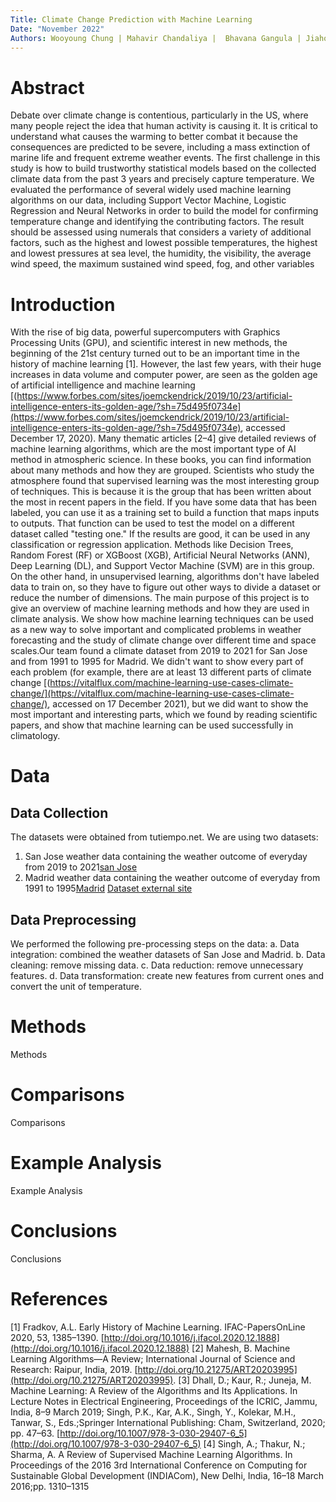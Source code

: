 ```yaml
---
Title: Climate Change Prediction with Machine Learning
Date: "November 2022"
Authors: Wooyoung Chung | Mahavir Chandaliya |  Bhavana Gangula | Jiahong Zhan
---
```


# Abstract
Debate over climate change is contentious, particularly in the US, where many people reject the idea that human activity is causing it. It is critical to understand what causes the warming to better combat it because the consequences are predicted to be severe, including a mass extinction of marine life and frequent extreme weather events. The first challenge in this study is how to build trustworthy statistical models based on the collected climate data from the past 3 years and precisely capture temperature. We evaluated the performance of several widely used machine learning algorithms on our data, including Support Vector Machine, Logistic Regression and Neural Networks in order to build the model for confirming temperature change and identifying the contributing factors. The result should be assessed using numerals that considers a variety of additional factors, such as the highest and lowest possible temperatures, the highest and lowest pressures at sea level, the humidity, the visibility, the average wind speed, the maximum sustained wind speed, fog, and other variables

# Introduction
With the rise of big data, powerful supercomputers with Graphics Processing Units (GPU), and scientific interest in new methods, the beginning of the 21st century turned out to be an important time in the history of machine learning [1]. However, the last few years, with their huge increases in data volume and computer power, are seen as the golden age of artificial intelligence and machine learning [(https://www.forbes.com/sites/joemckendrick/2019/10/23/artificial-intelligence-enters-its-golden-age/?sh=75d495f0734e](https://www.forbes.com/sites/joemckendrick/2019/10/23/artificial-intelligence-enters-its-golden-age/?sh=75d495f0734e), accessed December 17, 2020).
Many thematic articles [2–4] give detailed reviews of machine learning algorithms, which are the most important type of AI method in atmospheric science. In these books, you can find information about many methods and how they are grouped. Scientists who study the atmosphere found that supervised learning was the most interesting group of techniques. This is because it is the group that has been written about the most in recent papers in the field. If you have some data that has been labeled, you can use it as a training set to build a function that maps inputs to outputs. That function can be used to test the model on a different dataset called "testing one." If the results are good, it can be used in any classification or regression application. Methods like Decision Trees, Random Forest (RF) or XGBoost (XGB), Artificial Neural Networks (ANN), Deep Learning (DL), and Support Vector Machine (SVM) are in this group. On the other hand, in unsupervised learning, algorithms don't have labeled data to train on, so they have to figure out other ways to divide a dataset or reduce the number of dimensions.
The main purpose of this project is to give an overview of machine learning methods and how they are used in climate analysis. We show how machine learning techniques can be used as a new way to solve important and complicated problems in weather forecasting and the study of climate change over different time and space scales.Our team found a climate dataset from 2019 to 2021 for San Jose and from 1991 to 1995 for Madrid. We didn't want to show every part of each problem (for example, there are at least 13 different parts of climate change [(https://vitalflux.com/machine-learning-use-cases-climate-change/](https://vitalflux.com/machine-learning-use-cases-climate-change/), accessed on 17 December 2021), but we did want to show the most important and interesting parts, which we found by reading scientific papers, and show that machine learning can be used successfully in climatology.

# Data
## Data Collection
The datasets were obtained from tutiempo.net. We are using two datasets:
1) San Jose weather data containing the weather outcome of everyday from 2019 to 2021[san Jose](https://en.tutiempo.net/climate/ws-724945.html)
2) Madrid weather data containing the weather outcome of everyday from 1991 to 1995[Madrid](https://en.tutiempo.net/climate/download/info/)
[Dataset external site](https://en.tutiempo.net/climate )

## Data Preprocessing
We performed the following pre-processing steps on the data: 
a.	Data integration: combined the weather datasets of San Jose and Madrid.
b.	Data cleaning: remove missing data.
c.	Data reduction: remove unnecessary features.
d.	Data transformation: create new features from current ones and convert the unit of temperature.




# Methods
Methods

# Comparisons
Comparisons

# Example Analysis
Example Analysis

# Conclusions
Conclusions

# References
[1]	 Fradkov, A.L. Early History of Machine Learning. IFAC-PapersOnLine 2020, 53, 1385–1390. [http://doi.org/10.1016/j.ifacol.2020.12.1888](http://doi.org/10.1016/j.ifacol.2020.12.1888)
[2]	Mahesh, B. Machine Learning Algorithms—A Review; International Journal of Science and Research: Raipur, India, 2019. [http://doi.org/10.21275/ART20203995](http://doi.org/10.21275/ART20203995).
[3]	 Dhall, D.; Kaur, R.; Juneja, M. Machine Learning: A Review of the Algorithms and Its Applications. In Lecture Notes in Electrical Engineering, Proceedings of the ICRIC, Jammu, India, 8–9 March 2019; Singh, P.K., Kar, A.K., Singh, Y., Kolekar, M.H., Tanwar, S., Eds.;Springer International Publishing: Cham, Switzerland, 2020; pp. 47–63. [http://doi.org/10.1007/978-3-030-29407-6_5](http://doi.org/10.1007/978-3-030-29407-6_5)
[4]	 Singh, A.; Thakur, N.; Sharma, A. A Review of Supervised Machine Learning Algorithms. In Proceedings of the 2016 3rd International Conference on Computing for Sustainable Global Development (INDIACom), New Delhi, India, 16–18 March 2016;pp. 1310–1315

